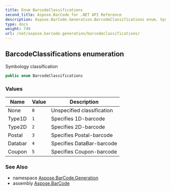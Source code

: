 ```yaml
---
title: Enum BarcodeClassifications
second_title: Aspose.BarCode for .NET API Reference
description: Aspose.BarCode.Generation.BarcodeClassifications enum. Symbology classification
type: docs
weight: 740
url: /net/aspose.barcode.generation/barcodeclassifications/
---
```

## BarcodeClassifications enumeration

Symbology classification

```csharp
public enum BarcodeClassifications
```

### Values

| Name | Value | Description |
| --- | --- | --- |
| None | `0` | Unspecified classification |
| Type1D | `1` | Specifies 1D-barcode |
| Type2D | `2` | Specifies 2D-barcode |
| Postal | `3` | Specifies Postal-barcode |
| Databar | `4` | Specifies DataBar-barcode |
| Coupon | `5` | Specifies Coupon-barcode |

### See Also

* namespace [Aspose.BarCode.Generation](../../aspose.barcode.generation/)
* assembly [Aspose.BarCode](../../)


